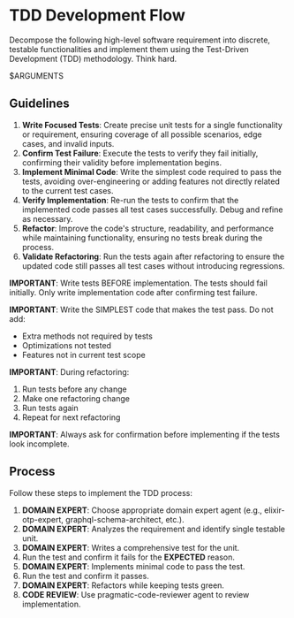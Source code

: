 # TDD Development Flow

Decompose the following high-level software requirement into discrete, testable functionalities and implement them using the Test-Driven Development (TDD) methodology. Think hard.

$ARGUMENTS

## Guidelines

1. **Write Focused Tests**: Create precise unit tests for a single functionality or requirement, ensuring coverage of all possible scenarios, edge cases, and invalid inputs.
2. **Confirm Test Failure**: Execute the tests to verify they fail initially, confirming their validity before implementation begins.
3. **Implement Minimal Code**: Write the simplest code required to pass the tests, avoiding over-engineering or adding features not directly related to the current test cases.
4. **Verify Implementation**: Re-run the tests to confirm that the implemented code passes all test cases successfully. Debug and refine as necessary.
5. **Refactor**: Improve the code's structure, readability, and performance while maintaining functionality, ensuring no tests break during the process.
6. **Validate Refactoring**: Run the tests again after refactoring to ensure the updated code still passes all test cases without introducing regressions.

**IMPORTANT**: Write tests BEFORE implementation. The tests should fail initially. Only write implementation code after confirming test failure.

**IMPORTANT**: Write the SIMPLEST code that makes the test pass. 
Do not add:
- Extra methods not required by tests
- Optimizations not tested
- Features not in current test scope

**IMPORTANT**: During refactoring:
1. Run tests before any change
2. Make one refactoring change
3. Run tests again
4. Repeat for next refactoring

**IMPORTANT**: Always ask for confirmation before implementing if the tests look incomplete.

## Process

Follow these steps to implement the TDD process:

1. **DOMAIN EXPERT**: Choose appropriate domain expert agent (e.g., elixir-otp-expert, graphql-schema-architect, etc.).
2. **DOMAIN EXPERT**: Analyzes the requirement and identify single testable unit.
3. **DOMAIN EXPERT**: Writes a comprehensive test for the unit.
4. Run the test and confirm it fails for the **EXPECTED** reason.
5. **DOMAIN EXPERT**: Implements minimal code to pass the test.
6. Run the test and confirm it passes.
7. **DOMAIN EXPERT**: Refactors while keeping tests green.
8. **CODE REVIEW**: Use pragmatic-code-reviewer agent to review implementation.
